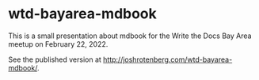 # wtd-bayarea-mdbook

This is a small presentation about mdbook for the Write the Docs Bay Area meetup on February 22, 2022.

See the published version at <http://joshrotenberg.com/wtd-bayarea-mdbook/>.

